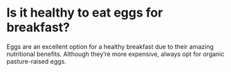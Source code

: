 # Is it healthy to eat eggs for breakfast?

Eggs are an excellent option for a healthy breakfast due to their amazing nutritional benefits. Although they’re more expensive, always opt for organic pasture-raised eggs.
